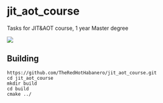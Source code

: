 # jit_aot_course
Tasks for JIT&AOT course, 1 year Master degree

<image src="pic.webp">


## Building
```
https://github.com/TheRedHotHabanero/jit_aot_course.git
cd jit_aot_course
mkdir build
cd build
cmake ../
```


